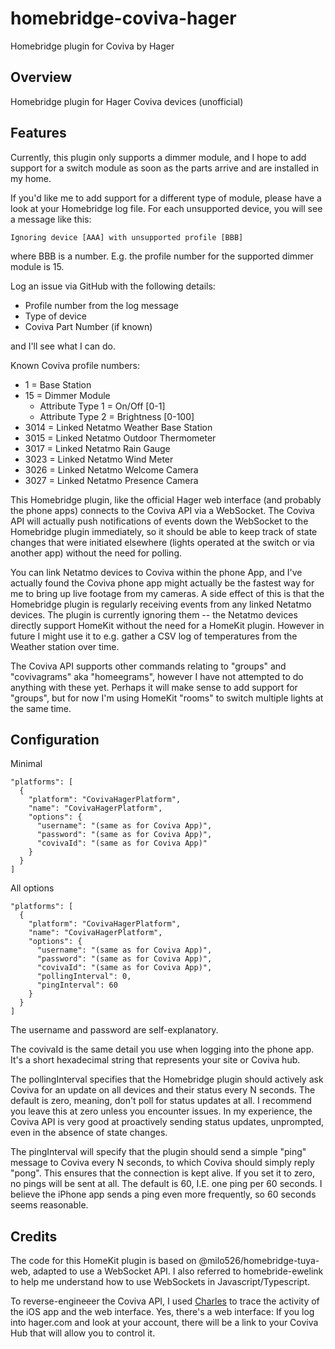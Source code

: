 # homebridge-coviva-hager
Homebridge plugin for Coviva by Hager

## Overview

Homebridge plugin for Hager Coviva devices (unofficial)

## Features

Currently, this plugin only supports a dimmer module, and I hope to add support for a switch
module as soon as the parts arrive and are installed in my home.

If you'd like me to add support for a different type of module, please have a look at your
Homebridge log file.  For each unsupported device, you will see a message like this:

```
Ignoring device [AAA] with unsupported profile [BBB]
```

where BBB is a number.  E.g. the profile number for the supported dimmer module is 15.

Log an issue via GitHub with the following details:

* Profile number from the log message
* Type of device
* Coviva Part Number (if known)

and I'll see what I can do.

Known Coviva profile numbers:

* 1    = Base Station
* 15   = Dimmer Module
	* Attribute Type 1 = On/Off [0-1]
	* Attribute Type 2 = Brightness [0-100]
* 3014 = Linked Netatmo Weather Base Station
* 3015 = Linked Netatmo Outdoor Thermometer
* 3017 = Linked Netatmo Rain Gauge
* 3023 = Linked Netatmo Wind Meter
* 3026 = Linked Netatmo Welcome Camera
* 3027 = Linked Netatmo Presence Camera

This Homebridge plugin, like the official Hager web interface (and probably the phone apps)
connects to the Coviva API via a WebSocket.  The Coviva API will actually push notifications
of events down the WebSocket to the Homebridge plugin immediately, so it should be able to
keep track of state changes that were initiated elsewhere (lights operated at the switch or
via another app) without the need for polling.

You can link Netatmo devices to Coviva within the phone App, and I've actually found the Coviva
phone app might actually be the fastest way for me to bring up live footage from my cameras.
A side effect of this is that the Homebridge plugin is regularly receiving events from
any linked Netatmo devices.  The plugin is currently ignoring them -- the Netatmo devices
directly support HomeKit without the need for a HomeKit plugin.  However in future I might
use it to e.g. gather a CSV log of temperatures from the Weather station over time.

The Coviva API supports other commands relating to "groups" and "covivagrams" aka "homeegrams",
however I have not attempted to do anything with these yet.  Perhaps it will make sense to
add support for "groups", but for now I'm using HomeKit "rooms" to switch multiple lights at
the same time.

## Configuration

Minimal

```
"platforms": [
  {
    "platform": "CovivaHagerPlatform",
    "name": "CovivaHagerPlatform",
    "options": {
      "username": "(same as for Coviva App)",
      "password": "(same as for Coviva App)",
      "covivaId": "(same as for Coviva App)"
    }
  }
]
```

All options

```
"platforms": [
  {
    "platform": "CovivaHagerPlatform",
    "name": "CovivaHagerPlatform",
    "options": {
      "username": "(same as for Coviva App)",
      "password": "(same as for Coviva App)",
      "covivaId": "(same as for Coviva App)",
      "pollingInterval": 0,
      "pingInterval": 60
    }
  }
]
```

The username and password are self-explanatory.

The covivaId is the same detail you use when logging into the phone app.  It's a short
hexadecimal string that represents your site or Coviva hub.

The pollingInterval specifies that the Homebridge plugin should actively ask Coviva for
an update on all devices and their status every N seconds.  The default is zero, meaning,
don't poll for status updates at all.  I recommend you leave this at zero unless you
encounter issues.  In my experience, the Coviva API is very good at proactively sending
status updates, unprompted, even in the absence of state changes.

The pingInterval will specify that the plugin should send a simple "ping" message to
Coviva every N seconds, to which Coviva should simply reply "pong".  This ensures that
the connection is kept alive.  If you set it to zero, no pings will be sent at all.
The default is 60, I.E. one ping per 60 seconds.  I believe the iPhone app sends a ping
even more frequently, so 60 seconds seems reasonable.

## Credits

The code for this HomeKit plugin is based on @milo526/homebridge-tuya-web, adapted to
use a WebSocket API.  I also referred to homebride-ewelink to help me understand how to
use WebSockets in Javascript/Typescript.

To reverse-engineeer the Coviva API, I used [Charles](http://charlesproxy.com) to trace
the activity of the iOS app and the web interface.  Yes, there's a web interface:  If you
log into hager.com and look at your account, there will be a link to your Coviva Hub
that will allow you to control it.


